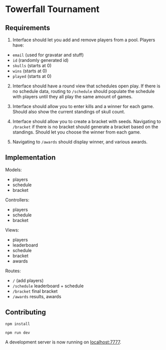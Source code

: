 # Towerfall Tournament

## Requirements

1. Interface should let you add and remove players from a pool. Players have:
  - `email` (used for gravatar and stuff)
  - `id` (randomly generated id)
  - `skulls` (starts at 0)
  - `wins` (starts at 0)
  - `played` (starts at 0)

2. Interface should have a round view that schedules open play. If there is no schedule data, routing to `/schedule` should populate the schedule with players until they all play the same amount of games.

3. Interface should allow you to enter kills and a winner for each game. Should also show the current standings of skull count.

4. Interface should allow you to create a bracket with seeds.
Navigating to `/bracket` if there is no bracket should generate a bracket based on the standings. Should let you choose the winner from each game.

5. Navigating to `/awards` should display winner, and various awards.

## Implementation

Models:
  - players
  - schedule
  - bracket

Controllers:
  - players
  - schedule
  - bracket

Views:
  - players
  - leaderboard
  - schedule
  - bracket
  - awards

Routes:
  - `/` (add players)
  - `/schedule` leaderboard + schedule
  - `/bracket` final bracket
  - `/awards` results, awards

## Contributing

```
npm install
```

```
npm run dev
```

A development server is now running on [localhost:7777](localhost:7777).

